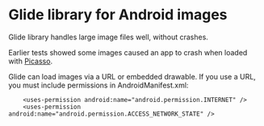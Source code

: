 # Glide library for Android images

Glide library handles large image files well, without crashes.

Earlier tests showed some images caused an app to crash when loaded with [Picasso](https://github.com/square/picasso/issues/2046).

Glide can load images via a URL or embedded drawable. If you use a URL, you must include permissions in AndroidManifest.xml:

```
    <uses-permission android:name="android.permission.INTERNET" />
    <uses-permission android:name="android.permission.ACCESS_NETWORK_STATE" />
```

